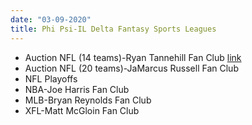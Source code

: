 ```yaml
---
date: "03-09-2020"
title: Phi Psi-IL Delta Fantasy Sports Leagues
---
```


* Auction NFL (14 teams)-Ryan Tannehill Fan Club [link](./main-page.html)
* Auction NFL (20 teams)-JaMarcus Russell Fan Club
* NFL Playoffs
* NBA-Joe Harris Fan Club
* MLB-Bryan Reynolds Fan Club
* XFL-Matt McGloin Fan Club
